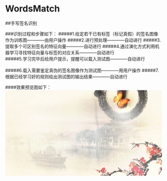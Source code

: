 # WordsMatch
##手写签名识别

###识别过程和步骤如下：
#####1.给定若干已有标签（标记真假）的签名图像作为训练图————由用户操作
#####2.进行预处理————自动进行
#####3.提取多个可区别签名的特征向量————自动进行
#####4.通过演化方式利用机器学习寻找特征向量与标签的对应关系————自动进行<br>
#####5.学习完毕后给用户提示，提醒可以载入测试图————自动进行<br>
<br>
#####6.载入需要鉴定真伪的签名图像作为测试图————用用户操作
#####7.根据已经学习好的规则给出测试图的输出结果————自动进行

####效果预览图如下：
![效果预览图](/res/bg3.bmp "效果预览图")
